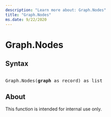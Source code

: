 ```yaml
---
description: "Learn more about: Graph.Nodes"
title: "Graph.Nodes"
ms.date: 9/22/2020
---
```

# Graph.Nodes

## Syntax

<pre> 
Graph.Nodes(<b>graph</b> as record) as list
</pre>

## About
This function is intended for internal use only.
